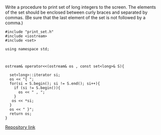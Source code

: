 Write a procedure to print set of long integers to the screen. The elements of the set should be enclosed between curly braces and separated by commas. (Be sure that the last element of the set is not followed by a comma.)


```
#include "print_set.h"
#include <iostream>
#include <set>

using namespace std;



ostream& operator<<(ostream& os , const set<long>& S){
  
  set<long>::iterator si;
  os << "{ ";
  for(si = S.begin(); si != S.end(); si++){
    if (si != S.begin()){
      os << " , ";
    }     
   os << *si;
  }
  os << " }";
  return os;
}
```

[Repository link](https://github.com/schaeferrodrigo/LearningCplusplus/tree/master/C%2B%2B_for_mathematicians_book/chapter_8_Containers/C8E2)

